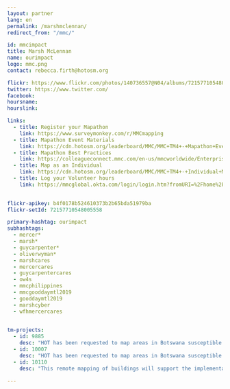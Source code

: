 ```yaml
---
layout: partner
lang: en
permalink: /marshmclennan/
redirect_from: "/mmc/"

id: mmcimpact
title: Marsh McLennan
name: ourimpact
logo: mmc.png
contact: rebecca.firth@hotosm.org

flickr: https://www.flickr.com/photos/140736557@N04/albums/72157710548005558
twitter: https://www.twitter.com/
facebook:
hoursname:
hourslink:

links:
  - title: Register your Mapathon
    link: https://www.surveymonkey.com/r/MMCmapping
  - title: Mapathon Event Materials
    link: https://cdn.hotosm.org/leaderboard/MMC/MMC+TM4+-+Mapathon+Event+Materials.zip
  - title: Mapathon Best Practices
    link: https://colleagueconnect.mmc.com/en-us/mmcworldwide/EnterpriseFunctions/CSR/Lists/TabbedDocument/Mapathon%20Planning%20Best%20Practices.pdf
  - title: Map as an Individual
    link: https://cdn.hotosm.org/leaderboard/MMC/MMC+TM4+-+Individual+Mapping+Materials.zip
  - title: Log your Volunteer hours
    link: https://mmcglobal.okta.com/login/login.htm?fromURI=%2Fhome%2Fmarshmclennancompaniesinc_benevity_1%2F0oaaziurlsADHgpfw1t7%2Falnazix1nqttst0gP1t7
 

flickr-apikey: b4f0178b524610373b2b65bda51979ba
flickr-setId: 72157710548005558

primary-hashtag: ourimpact
subhashtags:
  - mercer*
  - marsh*
  - guycarpenter*
  - oliverwyman*
  - marshcares
  - mercercares
  - guycarpentercares
  - ow4s
  - mmcphilippines
  - mmcgooddaymtl2019
  - gooddaymtl2019
  - marshcyber
  - wfhmercercares
  

tm-projects:
  - id: 9885
    desc: "HOT has been requested to map areas in Botswana susceptible to, or identified as impacted, by the COVID-19 outbreak. Please join our global effort to help control this disease by mapping on this project."
  - id: 10007
    desc: "HOT has been requested to map areas in Botswana susceptible to, or identified as impacted, by the COVID-19 outbreak. Please join our global effort to help control this disease by mapping on this project."
  - id: 10110
    desc: "This remote mapping of buildings will support the implementation of planned activities and largely the generation of data for humanitarian activities in the identified provinces."

---
```

